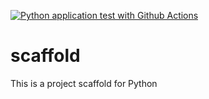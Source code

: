 [![Python application test with Github Actions](https://github.com/SeungJeWoo/scaffold/actions/workflows/main.yml/badge.svg)](https://github.com/SeungJeWoo/scaffold/actions/workflows/main.yml)

# scaffold
This is a project scaffold for Python
